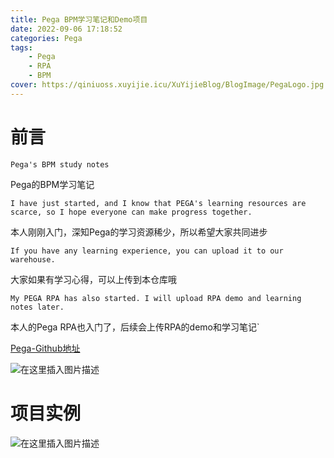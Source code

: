 ```yaml
---
title: Pega BPM学习笔记和Demo项目
date: 2022-09-06 17:18:52
categories: Pega
tags:
    - Pega
    - RPA
    - BPM
cover: https://qiniuoss.xuyijie.icu/XuYijieBlog/BlogImage/PegaLogo.jpg
---
```

#  前言
`Pega's BPM study notes`

Pega的BPM学习笔记

`I have just started, and I know that PEGA's learning resources are scarce, so I hope everyone can make progress together.`

本人刚刚入门，深知Pega的学习资源稀少，所以希望大家共同进步

`If you have any learning experience, you can upload it to our warehouse.`

大家如果有学习心得，可以上传到本仓库哦

`My PEGA RPA has also started. I will upload RPA demo and learning notes later.`

本人的Pega RPA也入门了，后续会上传RPA的demo和学习笔记`


[Pega-Github地址](https://github.com/XuYijie000416/Pega)


![在这里插入图片描述](https://img-blog.csdnimg.cn/a2aa89d3ea9d4bfdbcc2f488a93299e3.png)
#  项目实例

![在这里插入图片描述](https://img-blog.csdnimg.cn/2ddb79a5946b43b38aa53bc1ec4a0fc5.png)

